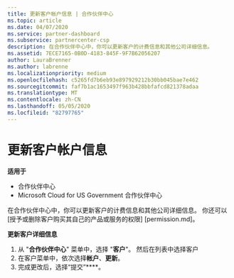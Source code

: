 ```yaml
---
title: 更新客户帐户信息 | 合作伙伴中心
ms.topic: article
ms.date: 04/07/2020
ms.service: partner-dashboard
ms.subservice: partnercenter-csp
description: 在合作伙伴中心中，你可以更新客户的计费信息和其他公司详细信息。
ms.assetid: 7ECE7165-0B0D-4183-845F-9F7B62056207
author: LauraBrenner
ms.author: labrenne
ms.localizationpriority: medium
ms.openlocfilehash: c5265fd7b6eb93e897929212b30bb045bae7e462
ms.sourcegitcommit: faf7b1ac1653497f963b428bbfafcd821378adaa
ms.translationtype: MT
ms.contentlocale: zh-CN
ms.lasthandoff: 05/05/2020
ms.locfileid: "82797765"
---
```

# <a name="update-customer-account-info"></a>更新客户帐户信息

**适用于**

-  合作伙伴中心
-  Microsoft Cloud for US Government 合作伙伴中心


在合作伙伴中心中，你可以更新客户的计费信息和其他公司详细信息。 你还可以 [授予或删除客户购买其自己的产品或服务的权限] [permission.md]。

**更新客户详细信息**

1.  从 "**合作伙伴中心**" 菜单中，选择 "**客户**"。 然后在列表中选择客户
2.  在客户菜单中，依次选择**帐户**、**更新**。
3.  完成更改后，选择“提交”****。